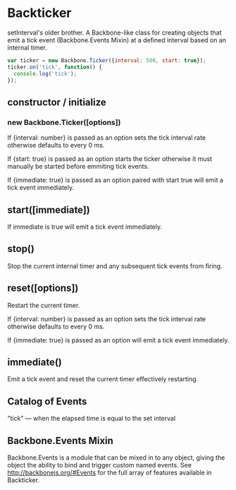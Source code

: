 # Backticker

setInterval's older brother. A Backbone-like class for creating objects that emit a tick event (Backbone.Events Mixin) at a defined interval based on an internal timer.

```js
var ticker = new Backbone.Ticker({interval: 500, start: true});
ticker.on('tick', function() {
  console.log('tick');
});
```

## constructor / initialize
### new Backbone.Ticker([options])

If {interval: number} is passed as an option sets the tick interval rate otherwise defaults to every 0 ms.

If {start: true} is passed as an option starts the ticker otherwise it must manually be started before emmiting tick events.

If {immediate: true} is passed as an option paired with start true will emit a tick event immediately.

## start([immediate])

If immediate is true will emit a tick event immediately.

## stop()

Stop the current internal timer and any subsequent tick events from firing.

## reset([options])

Restart the current timer.

If {interval: number} is passed as an option sets the tick interval rate otherwise defaults to every 0 ms.

If {immediate: true} is passed as an option will emit a tick event immediately.

## immediate()

Emit a tick event and reset the current timer effectively restarting.

## Catalog of Events
"tick" — when the elapsed time is equal to the set interval

## Backbone.Events Mixin
Backbone.Events is a module that can be mixed in to any object, giving the object the ability to bind and trigger custom named events. 
See http://backbonejs.org/#Events for the full array of features available in Backticker.
